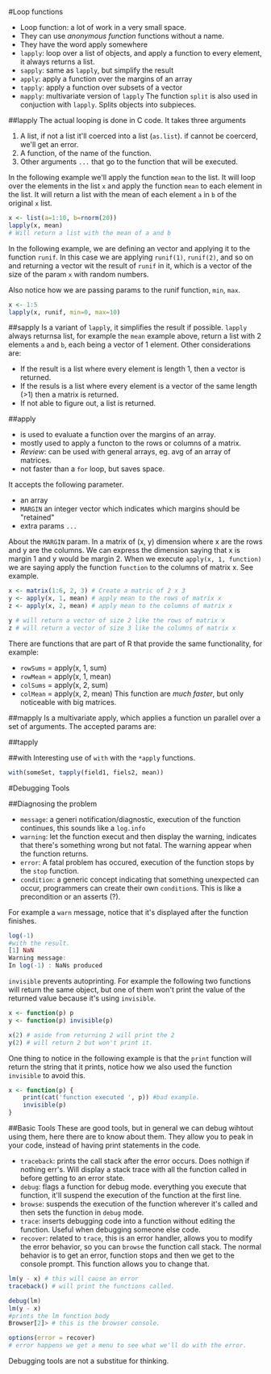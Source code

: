 #Loop functions
- Loop function: a lot of work in a very small space.
- They can use *anonymous function* functions without a name.
- They have the word apply somewhere
 - `lapply`: loop over a list of objects, and apply a function to every
   element, it always returns a list.
 - `sapply`: same as `lapply`, but simplify the result
 - `apply`: apply a function over the margins of an array
 - `tapply`: apply a function over subsets of a vector
 - `mapply`: multivariate version of `lapply`
The function `split` is also used in conjuction with `lapply`. Splits objects
into subpieces.

##lapply
The actual looping is done in C code. It takes three arguments
1. A list, if not a list it'll coerced into a list (`as.list`). if cannot be
   coercerd, we'll get an error.
2. A function, of the name of the function.
3. Other arguments `...` that go to the function that will be executed.

In the following example we'll apply the function `mean` to the list. It will
loop over the elements in the list `x` and apply the function `mean` to each
element in the list. It will return a list with the mean of each element `a` in `b`
of the original `x` list.
```R
x <- list(a=1:10, b=rnorm(20))
lapply(x, mean)
# Will return a list with the mean of a and b
```
In the following example, we are defining an vector and applying it to the
function `runif`. In this case we are applying `runif(1)`, `runif(2)`, and so
on and returning a vector wit the result of `runif` in it, which is a vector
of the size of the param `x` with random numbers.

Also notice how we are passing params to the runif function, `min`, `max`.
```R
x <- 1:5
lapply(x, runif, min=0, max=10)
```

##sapply
Is a variant of `lapply`, it simplifies the result if possible. `lapply` always
returnsa list, for example the `mean` example above, return a list with 2 elements
`a` and `b`, each being a vector of 1 element. Other considerations are:
- If the result is a list where every element is length 1, then a vector is
  returned.
- If the resuls is a list where every element is a vector of the same length
  (>1) then a matrix is returned.
- If not able to figure out, a list is returned.

##apply
- is used to evaluate a function over the margins of an array.
- mostly used to apply a functon to the rows or columns of a matrix.
- *Review*: can be used with general arrays, eg. avg of an array of matrices.
- not faster than a `for` loop, but saves space.

It accepts the following parameter.
- an array
- `MARGIN` an integer vector which indicates which margins should be "retained"
- extra params `...`

About the `MARGIN` param. In a matrix of (x, y) dimension where x are the rows and
y are the columns. We can express the dimension saying that x is margin 1 and
y would be margin 2. When we execute `apply(x, 1, function)` we are saying
apply the function `function` to the columns of matrix x. See example.
```R
x <- matrix(1:6, 2, 3) # Create a matric of 2 x 3
y <- apply(x, 1, mean) # apply mean to the rows of matrix x
z <- apply(x, 2, mean) # apply mean to the columns of matrix x

y # will return a vector of size 2 like the rows of matrix x
z # will return a vector of size 3 like the columns of matrix x
```

There are functions that are part of R that provide the same functionality, for
example:
- `rowSums` = apply(x, 1, sum)
- `rowMean` = apply(x, 1, mean)
- `colSums` = apply(x, 2, sum)
- `colMean` = apply(x, 2, mean)
This function are *much faster*, but only noticeable with big matrices.

##mapply
Is a multivariate apply, which applies a function un parallel over a set of
arguments. The accepted params are:

##tapply

##with
Interesting use of `with` with the `*apply` functions.
```R
with(someSet, tapply(field1, fiels2, mean))
```

#Debugging Tools

##Diagnosing the problem
- `message`: a generi notification/diagnostic, execution of the function
  continues, this sounds like a `log.info`
- `warning`: let the function execut and then display the warning, indicates
  that there's something wrong but not fatal. The warning appear when the
function returns.
- `error`: A fatal problem has occured, execution of the function stops by the
  `stop` function.
- `condition`: a generic concept indicating that something unexpected can
  occur, programmers can create their own `condition`s. This is like
a precondition or an asserts (?).

For example a `warn` message, notice that it's displayed after the function
finishes.

```R
log(-1)
#with the result.
[1] NaN
Warning message:
In log(-1) : NaNs produced
```

`invisible` prevents autoprinting. For example the following two functions
will return the same object, but one of them won't print the value of the
returned value because it's using `invisible`.

```R
x <- function(p) p
y <- function(p) invisible(p)

x(2) # aside from returning 2 will print the 2
y(2) # will return 2 but won't print it.
```

One thing to notice in the following example is that the `print` function will
return the string that it prints, notice how we also used the function
`invisible` to avoid this.

```R
x <- function(p) {
    print(cat('function executed ', p)) #bad example.
    invisible(p)
}
```

##Basic Tools
These are good tools, but in general we can debug wihtout using them, here
there are to know about them. They allow you to peak in your code, instead of
having print statements in the code.
- `traceback`: prints the call stack after the error occurs. Does nothign if
  nothing err's. Will display a stack trace with all the function called in
before getting to an error state.
- `debug`: flags a function for debug mode. everything you execute that
  function, it'll suspend the execution of the function at the first line.
- `browse`: suspends the execution of the function wherever it's called and
  then sets the function in `debug` mode.
- `trace`: inserts debugging code into a function without editing the function.
  Useful when debugging someone else code.
- `recover`: related to `trace`, this is an error handler, allows you to modify the
  error behavior, so you can `browse` the function call stack. The normal
behavior is to get an error, function stops and then we get to the console prompt.
This function allows you to change that.

```R
lm(y - x) # this will cause an error
traceback() # will print the functions called.

debug(lm)
lm(y - x)
#prints the lm function body
Browser[2]> # this is the browser console.

options(error = recover)
# error happens we get a menu to see what we'll do with the error.
```

Debugging tools are not a substitue for thinking.
